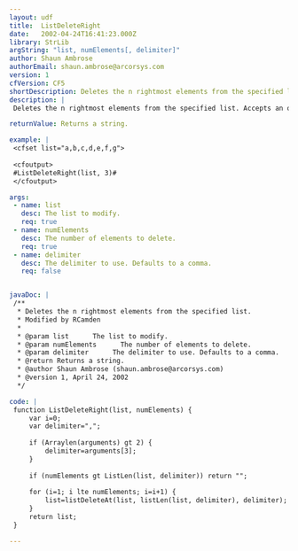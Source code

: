 ```yaml
---
layout: udf
title:  ListDeleteRight
date:   2002-04-24T16:41:23.000Z
library: StrLib
argString: "list, numElements[, delimiter]"
author: Shaun Ambrose
authorEmail: shaun.ambrose@arcorsys.com
version: 1
cfVersion: CF5
shortDescription: Deletes the n rightmost elements from the specified list.
description: |
 Deletes the n rightmost elements from the specified list. Accepts an optional delimiter. Note that if the number of elements to delete is greater than the number of elements in the list, the UDF simply returns an empty string.

returnValue: Returns a string.

example: |
 <cfset list="a,b,c,d,e,f,g">
 
 <cfoutput>
 #ListDeleteRight(list, 3)#
 </cfoutput>

args:
 - name: list
   desc: The list to modify.
   req: true
 - name: numElements
   desc: The number of elements to delete.
   req: true
 - name: delimiter
   desc: The delimiter to use. Defaults to a comma.
   req: false


javaDoc: |
 /**
  * Deletes the n rightmost elements from the specified list.
  * Modified by RCamden
  * 
  * @param list      The list to modify. 
  * @param numElements      The number of elements to delete. 
  * @param delimiter      The delimiter to use. Defaults to a comma. 
  * @return Returns a string. 
  * @author Shaun Ambrose (shaun.ambrose@arcorsys.com) 
  * @version 1, April 24, 2002 
  */

code: |
 function ListDeleteRight(list, numElements) {
     var i=0;
     var delimiter=",";
     
     if (Arraylen(arguments) gt 2) {
         delimiter=arguments[3];
     }
     
     if (numElements gt ListLen(list, delimiter)) return "";
     
     for (i=1; i lte numElements; i=i+1) {
         list=listDeleteAt(list, listLen(list, delimiter), delimiter);
     }
     return list;
 }

---
```


